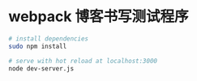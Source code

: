 # webpack 博客书写测试程序

``` bash
# install dependencies
sudo npm install

# serve with hot reload at localhost:3000
node dev-server.js
```
